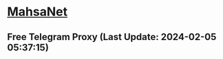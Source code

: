 
# [MahsaNet](https://t.me/mahsa_net)
## Free Telegram Proxy (Last Update: 2024-02-05 05:37:15)

    